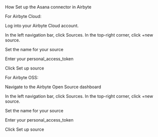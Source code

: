 How Set up the Asana connector in Airbyte

For Airbyte Cloud:

Log into your Airbyte Cloud account.

In the left navigation bar, click Sources. In the top-right corner, click +new source.

Set the name for your source

Enter your personal_access_token

Click Set up source

For Airbyte OSS:

Navigate to the Airbyte Open Source dashboard

In the left navigation bar, click Sources. In the top-right corner, click +new source.

Set the name for your source

Enter your personal_access_token

Click Set up source
